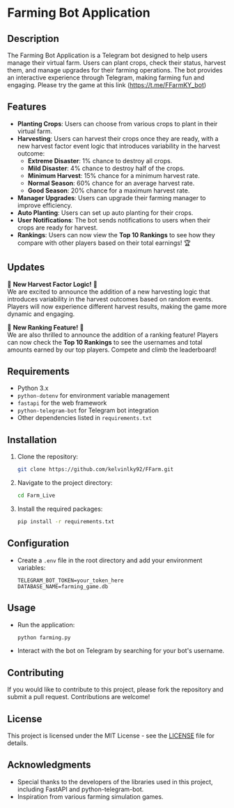 # Farming Bot Application

## Description
The Farming Bot Application is a Telegram bot designed to help users manage their virtual farm. Users can plant crops, check their status, harvest them, and manage upgrades for their farming operations. The bot provides an interactive experience through Telegram, making farming fun and engaging. Please try the game at this link (https://t.me/FFarmKY_bot)

## Features
- **Planting Crops**: Users can choose from various crops to plant in their virtual farm.
- **Harvesting**: Users can harvest their crops once they are ready, with a new harvest factor event logic that introduces variability in the harvest outcome:
  - **Extreme Disaster**: 1% chance to destroy all crops.
  - **Mild Disaster**: 4% chance to destroy half of the crops.
  - **Minimum Harvest**: 15% chance for a minimum harvest rate.
  - **Normal Season**: 60% chance for an average harvest rate.
  - **Good Season**: 20% chance for a maximum harvest rate.
- **Manager Upgrades**: Users can upgrade their farming manager to improve efficiency.
- **Auto Planting**: Users can set up auto planting for their crops.
- **User Notifications**: The bot sends notifications to users when their crops are ready for harvest.
- **Rankings**: Users can now view the **Top 10 Rankings** to see how they compare with other players based on their total earnings! 🏆

## Updates
📢 **New Harvest Factor Logic!** 🌱  
We are excited to announce the addition of a new harvesting logic that introduces variability in the harvest outcomes based on random events. Players will now experience different harvest results, making the game more dynamic and engaging.

📢 **New Ranking Feature!** 🌟  
We are also thrilled to announce the addition of a ranking feature! Players can now check the **Top 10 Rankings** to see the usernames and total amounts earned by our top players. Compete and climb the leaderboard!

## Requirements
- Python 3.x
- `python-dotenv` for environment variable management
- `fastapi` for the web framework
- `python-telegram-bot` for Telegram bot integration
- Other dependencies listed in `requirements.txt`

## Installation
1. Clone the repository:
   ```bash
   git clone https://github.com/kelvinlky92/FFarm.git
   ```
2. Navigate to the project directory:
   ```bash
   cd Farm_Live
   ```
3. Install the required packages:
   ```bash
   pip install -r requirements.txt
   ```

## Configuration
- Create a `.env` file in the root directory and add your environment variables:
  ```plaintext
  TELEGRAM_BOT_TOKEN=your_token_here
  DATABASE_NAME=farming_game.db
  ```

## Usage
- Run the application:
  ```bash
  python farming.py
  ```
- Interact with the bot on Telegram by searching for your bot's username.

## Contributing
If you would like to contribute to this project, please fork the repository and submit a pull request. Contributions are welcome!

## License
This project is licensed under the MIT License - see the [LICENSE](LICENSE) file for details.

## Acknowledgments
- Special thanks to the developers of the libraries used in this project, including FastAPI and python-telegram-bot.
- Inspiration from various farming simulation games.
